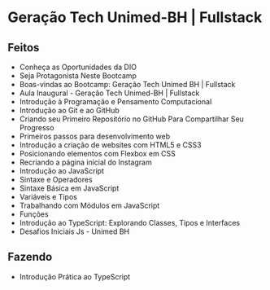 # Geração Tech Unimed-BH | Fullstack

 ## Feitos
 - Conheça as Oportunidades da DIO
 - Seja Protagonista Neste Bootcamp
 - Boas-vindas ao Bootcamp: Geração Tech Unimed BH | Fullstack
 - Aula Inaugural - Geração Tech Unimed-BH | Fullstack
 - Introdução à Programação e Pensamento Computacional
 - Introdução ao Git e ao GitHub
 - Criando seu Primeiro Repositório no GitHub Para Compartilhar Seu Progresso 
 - Primeiros passos para desenvolvimento web
 - Introdução a criação de websites com HTML5 e CSS3
 - Posicionando elementos com Flexbox em CSS
 - Recriando a página inicial do Instagram
 - Introdução ao JavaScript
 - Sintaxe e Operadores
 - Sintaxe Básica em JavaScript
 - Variáveis e Tipos
 - Trabalhando com Módulos em JavaScript
 - Funções
 - Introdução ao TypeScript: Explorando Classes, Tipos e Interfaces
 - Desafios Iniciais Js - Unimed BH

## Fazendo
- Introdução Prática ao TypeScript
